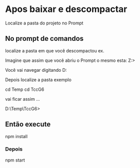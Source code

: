 # Apos baixar e descompactar

Localize a pasta do projeto no Prompt

## No prompt de comandos

localize a pasta em que você descompactou ex.

Imagine que assim que você abriu o Prompt o mesmo esta:
Z:\>

Você vai navegar digitando D:

Depois localize a pasta exemplo

cd Temp
cd TccG6

vai ficar assim ... 

D:\Temp\TccG6\>

## Então execute

npm install

### Depois

npm start

